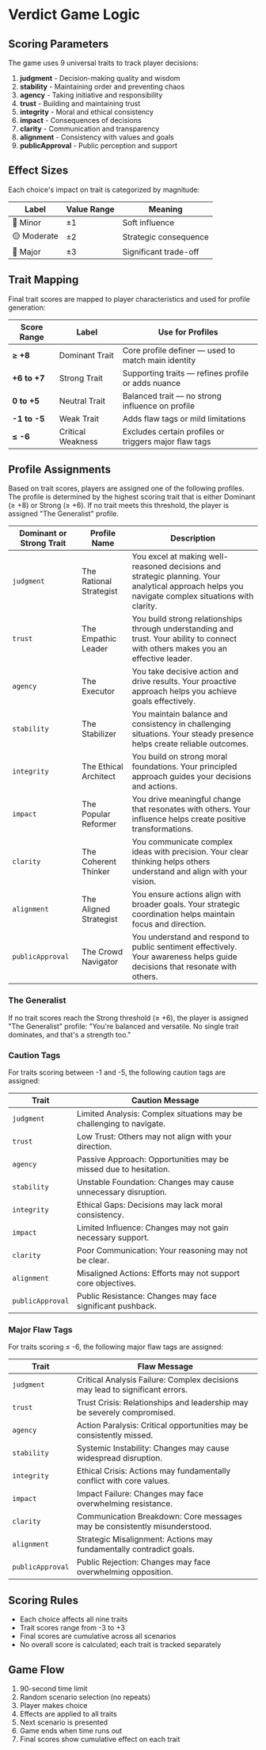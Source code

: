# Verdict Game Logic

## Scoring Parameters
The game uses 9 universal traits to track player decisions:

1. **judgment** - Decision-making quality and wisdom
2. **stability** - Maintaining order and preventing chaos
3. **agency** - Taking initiative and responsibility
4. **trust** - Building and maintaining trust
5. **integrity** - Moral and ethical consistency
6. **impact** - Consequences of decisions
7. **clarity** - Communication and transparency
8. **alignment** - Consistency with values and goals
9. **publicApproval** - Public perception and support

## Effect Sizes
Each choice's impact on trait is categorized by magnitude:

| Label | Value Range | Meaning |
|-------|-------------|---------|
| 🔵 Minor | ±1 | Soft influence |
| 🟡 Moderate | ±2 | Strategic consequence |
| 🔴 Major | ±3 | Significant trade-off |

## Trait Mapping
Final trait scores are mapped to player characteristics and used for profile generation:

| Score Range  | Label             | Use for Profiles                                      |
| ------------ | ----------------- | ----------------------------------------------------- |
| **≥ +8**     | Dominant Trait    | Core profile definer — used to match main identity    |
| **+6 to +7** | Strong Trait      | Supporting traits — refines profile or adds nuance    |
| **0 to +5** | Neutral Trait     | Balanced trait — no strong influence on profile       |
| **-1 to -5** | Weak Trait        | Adds flaw tags or mild limitations                    |
| **≤ -6**     | Critical Weakness | Excludes certain profiles or triggers major flaw tags |


## Profile Assignments
Based on trait scores, players are assigned one of the following profiles. The profile is determined by the highest scoring trait that is either Dominant (≥ +8) or Strong (≥ +6). If no trait meets this threshold, the player is assigned "The Generalist" profile.

| Dominant or Strong Trait | Profile Name           | Description |
|-------------------------|------------------------|-------------|
| `judgment`              | The Rational Strategist | You excel at making well-reasoned decisions and strategic planning. Your analytical approach helps you navigate complex situations with clarity. |
| `trust`                 | The Empathic Leader    | You build strong relationships through understanding and trust. Your ability to connect with others makes you an effective leader. |
| `agency`                | The Executor           | You take decisive action and drive results. Your proactive approach helps you achieve goals effectively. |
| `stability`             | The Stabilizer         | You maintain balance and consistency in challenging situations. Your steady presence helps create reliable outcomes. |
| `integrity`             | The Ethical Architect  | You build on strong moral foundations. Your principled approach guides your decisions and actions. |
| `impact`                | The Popular Reformer   | You drive meaningful change that resonates with others. Your influence helps create positive transformations. |
| `clarity`               | The Coherent Thinker   | You communicate complex ideas with precision. Your clear thinking helps others understand and align with your vision. |
| `alignment`             | The Aligned Strategist | You ensure actions align with broader goals. Your strategic coordination helps maintain focus and direction. |
| `publicApproval`        | The Crowd Navigator    | You understand and respond to public sentiment effectively. Your awareness helps guide decisions that resonate with others. |

### The Generalist
If no trait scores reach the Strong threshold (≥ +6), the player is assigned "The Generalist" profile:
"You're balanced and versatile. No single trait dominates, and that's a strength too."

### Caution Tags
For traits scoring between -1 and -5, the following caution tags are assigned:

| Trait          | Caution Message |
|----------------|-----------------|
| `judgment`     | Limited Analysis: Complex situations may be challenging to navigate. |
| `trust`        | Low Trust: Others may not align with your direction. |
| `agency`       | Passive Approach: Opportunities may be missed due to hesitation. |
| `stability`    | Unstable Foundation: Changes may cause unnecessary disruption. |
| `integrity`    | Ethical Gaps: Decisions may lack moral consistency. |
| `impact`       | Limited Influence: Changes may not gain necessary support. |
| `clarity`      | Poor Communication: Your reasoning may not be clear. |
| `alignment`    | Misaligned Actions: Efforts may not support core objectives. |
| `publicApproval` | Public Resistance: Changes may face significant pushback. |

### Major Flaw Tags
For traits scoring ≤ -6, the following major flaw tags are assigned:

| Trait          | Flaw Message |
|----------------|--------------|
| `judgment`     | Critical Analysis Failure: Complex decisions may lead to significant errors. |
| `trust`        | Trust Crisis: Relationships and leadership may be severely compromised. |
| `agency`       | Action Paralysis: Critical opportunities may be consistently missed. |
| `stability`    | Systemic Instability: Changes may cause widespread disruption. |
| `integrity`    | Ethical Crisis: Actions may fundamentally conflict with core values. |
| `impact`       | Impact Failure: Changes may face overwhelming resistance. |
| `clarity`      | Communication Breakdown: Core messages may be consistently misunderstood. |
| `alignment`    | Strategic Misalignment: Actions may fundamentally contradict goals. |
| `publicApproval` | Public Rejection: Changes may face overwhelming opposition. |

## Scoring Rules
- Each choice affects all nine traits
- Trait scores range from -3 to +3
- Final scores are cumulative across all scenarios
- No overall score is calculated; each trait is tracked separately

## Game Flow
1. 90-second time limit
2. Random scenario selection (no repeats)
3. Player makes choice
4. Effects are applied to all traits
5. Next scenario is presented
6. Game ends when time runs out
7. Final scores show cumulative effect on each trait 